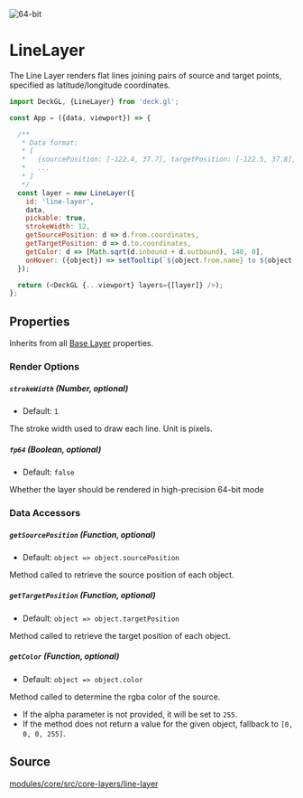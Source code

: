<!-- INJECT:"LineLayerDemo" -->

<p class="badges">
  <img src="https://img.shields.io/badge/64--bit-support-blue.svg?style=flat-square" alt="64-bit" />
</p>

# LineLayer

The Line Layer renders flat lines joining pairs of source and target points,
specified as latitude/longitude coordinates.

```js
import DeckGL, {LineLayer} from 'deck.gl';

const App = ({data, viewport}) => {

  /**
   * Data format:
   * [
   *   {sourcePosition: [-122.4, 37.7], targetPosition: [-122.5, 37.8], color: [255, 0, 0]},
   *   ...
   * ]
   */
  const layer = new LineLayer({
    id: 'line-layer',
    data,
    pickable: true,
    strokeWidth: 12,
    getSourcePosition: d => d.from.coordinates,
    getTargetPosition: d => d.to.coordinates,
    getColor: d => [Math.sqrt(d.inbound + d.outbound), 140, 0],
    onHover: ({object}) => setTooltip(`${object.from.name} to ${object.to.name}`)
  });

  return (<DeckGL {...viewport} layers={[layer]} />);
};
```

## Properties

Inherits from all [Base Layer](/docs/api-reference/layer.md) properties.

### Render Options

##### `strokeWidth` (Number, optional)

* Default: `1`

The stroke width used to draw each line. Unit is pixels.

##### `fp64` (Boolean, optional)

* Default: `false`

Whether the layer should be rendered in high-precision 64-bit mode

### Data Accessors

##### `getSourcePosition` (Function, optional)

* Default: `object => object.sourcePosition`

Method called to retrieve the source position of each object.

##### `getTargetPosition` (Function, optional)

* Default: `object => object.targetPosition`

Method called to retrieve the target position of each object.

##### `getColor` (Function, optional)

* Default: `object => object.color`

Method called to determine the rgba color of the source.

* If the alpha parameter is not provided, it will be set to `255`.
* If the method does not return a value for the given object, fallback to `[0, 0, 0, 255]`.

## Source

[modules/core/src/core-layers/line-layer](https://github.com/uber/deck.gl/tree/5.2-release/modules/core/src/core-layers/line-layer)

